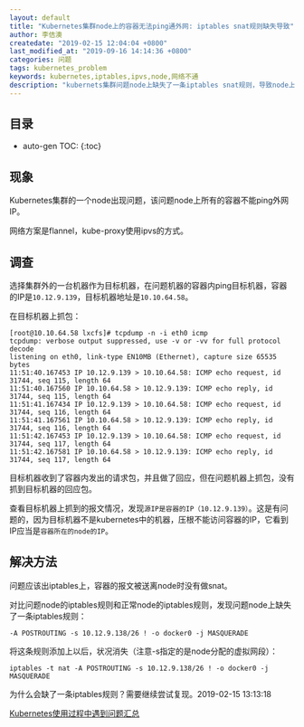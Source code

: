 ```yaml
---
layout: default
title: "Kubernetes集群node上的容器无法ping通外网: iptables snat规则缺失导致"
author: 李佶澳
createdate: "2019-02-15 12:04:04 +0800"
last_modified_at: "2019-09-16 14:14:36 +0800"
categories: 问题
tags: kubernetes_problem
keywords: kubernetes,iptables,ipvs,node,网络不通
description: "kubernets集群问题node上缺失了一条iptables snat规则，导致node上所有容器不能访问外网iptables -t nat -A POSTROUTING -s 10.12.9.138/26 ! -o docker0 -j MASQUERADE"
---
```


## 目录
* auto-gen TOC:
{:toc}


## 现象

Kubernetes集群的一个node出现问题，该问题node上所有的容器不能ping外网IP。

网络方案是flannel，kube-proxy使用ipvs的方式。

## 调查

选择集群外的一台机器作为目标机器，在问题机器的容器内ping目标机器，容器的IP是`10.12.9.139`，目标机器地址是`10.10.64.58`。

在目标机器上抓包：

```
[root@10.10.64.58 lxcfs]# tcpdump -n -i eth0 icmp
tcpdump: verbose output suppressed, use -v or -vv for full protocol decode
listening on eth0, link-type EN10MB (Ethernet), capture size 65535 bytes
11:51:40.167453 IP 10.12.9.139 > 10.10.64.58: ICMP echo request, id 31744, seq 115, length 64
11:51:40.167560 IP 10.10.64.58 > 10.12.9.139: ICMP echo reply, id 31744, seq 115, length 64
11:51:41.167434 IP 10.12.9.139 > 10.10.64.58: ICMP echo request, id 31744, seq 116, length 64
11:51:41.167561 IP 10.10.64.58 > 10.12.9.139: ICMP echo reply, id 31744, seq 116, length 64
11:51:42.167453 IP 10.12.9.139 > 10.10.64.58: ICMP echo request, id 31744, seq 117, length 64
11:51:42.167581 IP 10.10.64.58 > 10.12.9.139: ICMP echo reply, id 31744, seq 117, length 64
```

目标机器收到了容器内发出的请求包，并且做了回应，但在问题机器上抓包，没有抓到目标机器的回应包。

查看目标机器上抓到的报文情况，发现`源IP是容器的IP（10.12.9.139）`。这是有问题的，因为目标机器不是kubernetes中的机器，压根不能访问容器的IP，它看到IP应当是`容器所在的node的IP`。

## 解决方法 

问题应该出iptables上，容器的报文被送离node时没有做snat。

对比问题node的iptables规则和正常node的iptables规则，发现问题node上缺失了一条iptables规则：

	-A POSTROUTING -s 10.12.9.138/26 ! -o docker0 -j MASQUERADE

将这条规则添加上以后，状况消失（注意-s指定的是node分配的虚拟网段）：

	iptables -t nat -A POSTROUTING -s 10.12.9.138/26 ! -o docker0 -j MASQUERADE

为什么会缺了一条iptables规则？需要继续尝试复现。2019-02-15 13:13:18

[Kubernetes使用过程中遇到问题汇总](https://www.lijiaocn.com/categories/%E9%97%AE%E9%A2%98.html)



